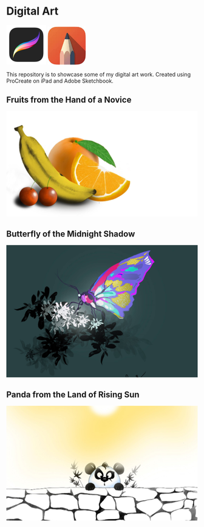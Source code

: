 # Digital Art

<img src="./procreate.png" alt="ProCreate Logo" width="105"> <img src="./adobe-sketchbook.jpg" alt="Adobe Sketch Book Logo" width="100">

This repository is to showcase some of my digital art work. Created using ProCreate on iPad and Adobe Sketchbook.

## Fruits from the Hand of a Novice

<img src="./fruits.jpg" alt="Fruits art" width="1000">

## Butterfly of the Midnight Shadow

<img src="./butterfly-cropped.jpg" alt="Butterfly ProCreate Art" width="1000">

## Panda from the Land of Rising Sun

<img src="./panda-cropped.jpg" alt="Panda art" width="1000">




